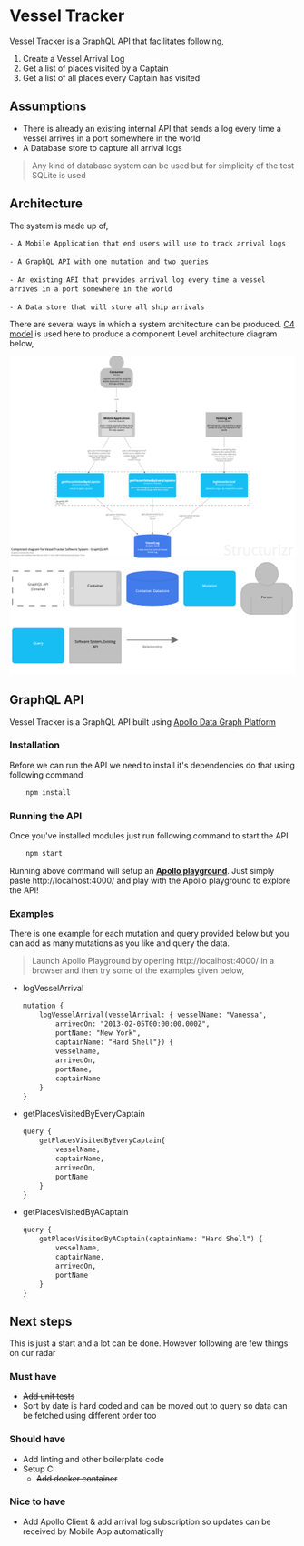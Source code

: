 # Vessel Tracker

Vessel Tracker is a GraphQL API that facilitates following,

1. Create a Vessel Arrival Log
2. Get a list of places visited by a Captain
3. Get a list of all places every Captain has visited

## Assumptions

*   There is already an existing internal API that sends a log every time a vessel arrives in a port somewhere in the world
*   A Database store to capture all arrival logs
> Any kind of database system can be used but for simplicity of the test SQLite is used

## Architecture

The system is made up of,
    
    - A Mobile Application that end users will use to track arrival logs

    - A GraphQL API with one mutation and two queries

    - An existing API that provides arrival log every time a vessel arrives in a port somewhere in the world

    - A Data store that will store all ship arrivals

There are several ways in which a system architecture can be produced. [C4 model][c4Model] is used here to produce a component Level architecture diagram below,

![Vessel Tracker Architecture][Vessel-Tracker]
![Vessel Tracker Architecture Key][Vessel-Tracker-Key]

## GraphQL API

Vessel Tracker is a GraphQL API built using [Apollo Data Graph Platform][Apollo]


### Installation
Before we can run the API we need to install it's dependencies do that using following command
```bash
    npm install
```

### Running the API
Once you've installed modules just run following command to start the API

```bash
    npm start
```

Running above command will setup an [**Apollo playground**][Playground].
Just simply paste http://localhost:4000/ and play with the Apollo playground to explore the API!

### Examples
There is one example for each mutation and query provided below but you can add as many mutations as you like and query the data.

> Launch  Apollo Playground by opening http://localhost:4000/ in a browser and then try some of the examples given below,

* logVesselArrival

    ```
    mutation {
        logVesselArrival(vesselArrival: { vesselName: "Vanessa", 
            arrivedOn: "2013-02-05T00:00:00.000Z", 
            portName: "New York", 
            captainName: "Hard Shell"}) {
            vesselName,
            arrivedOn,
            portName,
            captainName
        }
    }
    ```
* getPlacesVisitedByEveryCaptain
    
    ```
    query {
        getPlacesVisitedByEveryCaptain{
            vesselName,
            captainName,
            arrivedOn,
            portName
        }
    }
    ```
* getPlacesVisitedByACaptain

    ```
    query {
        getPlacesVisitedByACaptain(captainName: "Hard Shell") {
            vesselName,
            captainName,
            arrivedOn,
            portName
        }
    }
    ```

## Next steps

This is just a start and a lot can be done. However following are few things on our radar

### Must have
* ~~Add unit tests~~
* Sort by date is hard coded and can be moved out to query so data can be fetched using different order too

### Should have
* Add linting and other boilerplate code
* Setup CI 
    * ~~Add docker container~~

### Nice to have
* Add Apollo Client & add arrival log subscription so updates can be received by Mobile App automatically


[Playground]: http://localhost:4000/
[c4Model]: https://c4model.com/
[Vessel-Tracker]: ./Vessel-Tracker-ComponentView.png "Vessel-Tracker"
[Vessel-Tracker-Key]: ./Vessel-Tracker-ComponentView-key.png "Vessel-Tracker-Key"
[Apollo]: https://www.apollographql.com/